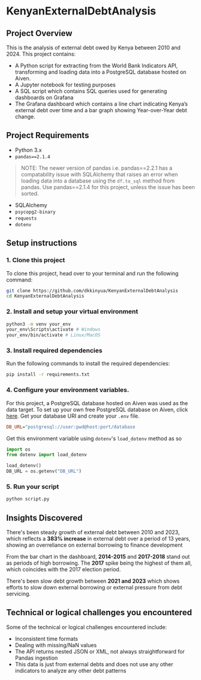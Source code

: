 # KenyanExternalDebtAnalysis

## Project Overview
This is the analysis of external debt owed by Kenya between 2010 and 2024. This project contains:

- A Python script for extracting from the World Bank Indicators API, transforming and loading data into a PostgreSQL database hosted on Aiven.
- A Jupyter notebook for testing purposes
- A SQL script which contains SQL queries used for generating dashboards on Grafana
- The Grafana dashboard which contains a line chart indicating Kenya’s external debt over time and a bar graph showing Year-over-Year debt change.

## Project Requirements

- Python 3.x
- `pandas==2.1.4` 
> NOTE: The newer version of pandas i.e. pandas==2.2.1 has a compatability issue with SQLAlchemy that raises an error when loading data into a database using the `df.to_sql` method from pandas. Use pandas==2.1.4 for this project, unless the issue has been sorted.
- SQLAlchemy
- `psycopg2-binary`
- `requests`
- `dotenv`

## Setup instructions

### 1. Clone this project
To clone this project, head over to your terminal and run the following command:

```bash
git clone https://github.com/dkkinyua/KenyanExternalDebtAnalysis
cd KenyanExternalDebtAnalysis
```
### 2. Install and setup your virtual environment

```bash
python3 -m venv your_env
your_env\Scripts\activate # Windows
your_env/bin/activate # Linux/MacOS
```

### 3. Install required dependencies

Run the following commands to install the required dependencies:

```bash
pip install -r requirements.txt
```

### 4. Configure your environment variables.

For this project, a PostgreSQL database hosted on Aiven was used as the data target. To set up your own free PostgreSQL database on Aiven, click [here](https://console.aiven.io/signup). Get your database URI and create your `.env` file.

```ini
DB_URL="postgresql://user:pwd@host:port/database
```

Get this environment variable using `dotenv`'s `load_dotenv` method as so

```python
import os
from dotenv import load_dotenv

load_dotenv()
DB_URL = os.getenv("DB_URL")
```

### 5. Run your script

```bash
python script.py
```

## Insights Discovered

There's been steady growth of external debt between 2010 and 2023, which reflects a **383% increase** in external debt over a period of 13 years, showing an overreliance on external borrowing to finance development

From the bar chart in the dashboard, **2014-2015** and **2017-2018** stand out as periods of high borrowing. The **2017** spike being the highest of them all, which coincides with the 2017 election period.

There's been slow debt growth between **2021 and 2023** which shows efforts to slow down external borrowing or external pressure from debt servicing.

## Technical or logical challenges you encountered

Some of the technical or logical challenges encountered include:

- Inconsistent time formats
- Dealing with missing/NaN values
- The API returns nested JSON or XML, not always straightforward for Pandas ingestion
- This data is just from external debts and does not use any other indicators to analyze any other debt patterns

